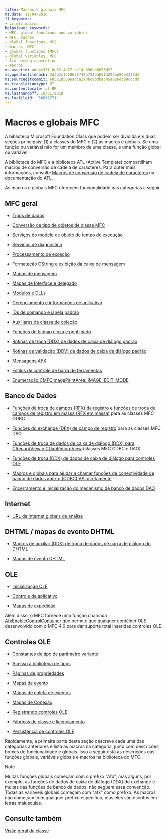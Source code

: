 ```yaml
---
title: Macros e globais MFC
ms.date: 11/04/2016
f1_keywords:
- vc.mfc.macros
helpviewer_keywords:
- MFC, global functions and variables
- MFC, macros
- global functions, MFC
- macros, MFC
- global functions [MFC]
- global variables, MFC
- Afx naming convention
- macros
ms.assetid: add4e33f-0e62-4d27-be14-896cb8675d22
ms.openlocfilehash: 2dfb2c1c5062f742b728ea651a292be84e33f6d1
ms.sourcegitcommit: 6052185696adca270bc9bdbec45a626dd89cdcdd
ms.translationtype: MT
ms.contentlocale: pt-BR
ms.lasthandoff: 10/31/2018
ms.locfileid: "50566771"
---
```

# <a name="mfc-macros-and-globals"></a>Macros e globais MFC

A biblioteca Microsoft Foundation Class que podem ser dividida em duas seções principais: (1) a classes do MFC e (2) as macros e globais. Se uma função ou variável não for um membro de uma classe, é uma função global ou variável.

A biblioteca do MFC e a biblioteca ATL (Active Template) compartilham macros de conversão de cadeia de caracteres. Para obter mais informações, consulte [Macros de conversão de cadeia de caracteres](../../atl/reference/string-conversion-macros.md) na documentação do ATL.

As macros e globais MFC oferecem funcionalidade nas categorias a seguir.

## <a name="general-mfc"></a>MFC geral

- [Tipos de dados](data-types-mfc.md)

- [Conversão de tipo de objetos de classe MFC](type-casting-of-mfc-class-objects.md)

- [Serviços do modelo de objeto de tempo de execução](run-time-object-model-services.md)

- [Serviços de diagnóstico](diagnostic-services.md)

- [Processamento de exceção](exception-processing.md)

- [Formatação CString e exibição da caixa de mensagem](cstring-formatting-and-message-box-display.md)

- [Mapas de mensagem](message-map-macros-mfc.md)

- [Mapas de Interface e delegado](delegate-and-interface-maps.md)

- [Módulos e DLLs](extension-dll-macros.md)

- [Gerenciamento e informações de aplicativo](application-information-and-management.md)

- [IDs de comando e janela padrão](standard-command-and-window-ids.md)

- [Auxiliares da classe de coleção](collection-class-helpers.md)

- [Funções de bitmap cinza e pontilhado](gray-and-dithered-bitmap-functions.md)

- [Rotinas de troca (DDX) de dados de caixa de diálogo padrão](standard-dialog-data-exchange-routines.md)

- [Rotinas de validação (DDV) de dados de caixa de diálogo padrão](standard-dialog-data-validation-routines.md)

- [Mensagens AFX](afx-messages.md)

- [Estilos de controle de barra de ferramentas](toolbar-control-styles.md)

- [Enumeração CMFCImagePaintArea::IMAGE_EDIT_MODE](cmfcimagepaintarea-image-edit-mode-enumeration.md)

## <a name="database"></a>Banco de Dados

- [Funções de troca de campos (RFX) de registro](record-field-exchange-functions.md) e [funções de troca de campos de registro em massa (RFX em massa)](record-field-exchange-functions.md) para as classes MFC ODBC

- [Funções do exchange (DFX) de campo de registro](record-field-exchange-functions.md) para as classes MFC DAO

- [Funções de troca de dados de caixa de diálogo (DDX) para CRecordView e CDaoRecordView](dialog-data-exchange-functions-for-crecordview-and-cdaorecordview.md) (classes MFC ODBC e DAO)

- [Funções de troca (DDX) de dados de caixa de diálogo para controles OLE](dialog-data-exchange-functions-for-ole-controls.md)

- [Macros e globais para ajudar a chamar funções de conectividade de banco de dados aberto (ODBC) API diretamente](database-macros-and-globals.md)

- [Encerramento e inicialização do mecanismo de banco de dados DAO](dao-database-engine-initialization-and-termination.md)

## <a name="internet"></a>Internet

- [URL da Internet globais de análise](internet-url-parsing-globals.md)

## <a name="dhtml--dhtml-event-maps"></a>DHTML / mapas de evento DHTML

- [Macros de auxiliar (DDX) de troca de dados de caixa de diálogo do DHTML](ddx-dhtml-helper-macros.md)

- [Mapas de evento DHTML](dhtml-event-maps.md)

## <a name="ole"></a>OLE

- [Inicialização OLE](ole-initialization.md)

- [Controle de aplicativo](application-control.md)

- [Mapas de expedição](dispatch-maps.md)

Além disso, o MFC fornece uma função chamada [AfxEnableControlContainer](ole-initialization.md#afxenablecontrolcontainer) que permite que qualquer contêiner OLE desenvolvido com o MFC 4.0 para dar suporte total inseridas controles OLE.

## <a name="ole-controls"></a>Controles OLE

- [Constantes de tipo de parâmetro variante](variant-parameter-type-constants.md)

- [Acesso à biblioteca de tipos](type-library-access.md)

- [Páginas de propriedades](property-pages-mfc.md)

- [Mapas de evento](event-maps.md)

- [Mapas de coleta de eventos](event-sink-maps.md)

- [Mapas de Conexão](connection-maps.md)

- [Registrando controles OLE](registering-ole-controls.md)

- [Fábricas de classe e licenciamento](class-factories-and-licensing.md)

- [Persistência de controles OLE](persistence-of-ole-controls.md)

Rapidamente, a primeira parte desta seção descreve cada uma das categorias anteriores e lista as macros na categoria, junto com descrições breves de funcionalidade e globais. Isso a seguir está as descrições das funções globais, variáveis globais e macros na biblioteca do MFC.

> [!NOTE]
>  Muitas funções globais começam com o prefixo "Afx", mas alguns, por exemplo, as funções de dados de caixa de diálogo (DDX) do exchange e muitas das funções de banco de dados, não seguem essa convenção. Todas as variáveis globais começam com "afx" como prefixo. As macros não começam com qualquer prefixo específico, mas eles são escritos em letras maiusculas.

## <a name="see-also"></a>Consulte também

[Visão geral da classe](../../mfc/class-library-overview.md)

